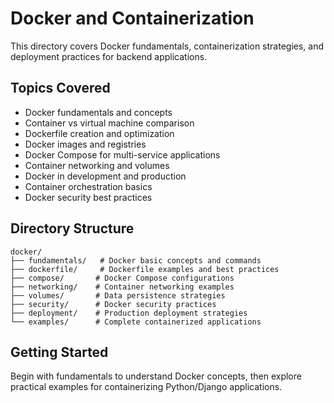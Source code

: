 # Docker and Containerization

This directory covers Docker fundamentals, containerization strategies, and deployment practices for backend applications.

## Topics Covered

- Docker fundamentals and concepts
- Container vs virtual machine comparison
- Dockerfile creation and optimization
- Docker images and registries
- Docker Compose for multi-service applications
- Container networking and volumes
- Docker in development and production
- Container orchestration basics
- Docker security best practices

## Directory Structure

```
docker/
├── fundamentals/   # Docker basic concepts and commands
├── dockerfile/     # Dockerfile examples and best practices
├── compose/       # Docker Compose configurations
├── networking/    # Container networking examples
├── volumes/       # Data persistence strategies
├── security/      # Docker security practices
├── deployment/    # Production deployment strategies
└── examples/      # Complete containerized applications
```

## Getting Started

Begin with fundamentals to understand Docker concepts, then explore practical examples for containerizing Python/Django applications.